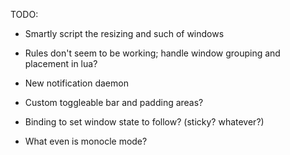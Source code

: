 TODO:

- Smartly script the resizing and such of windows

- Rules don't seem to be working; handle window grouping and placement in lua?

- New notification daemon

- Custom toggleable bar and padding areas?

- Binding to set window state to follow? (sticky? whatever?)

- What even is monocle mode?
